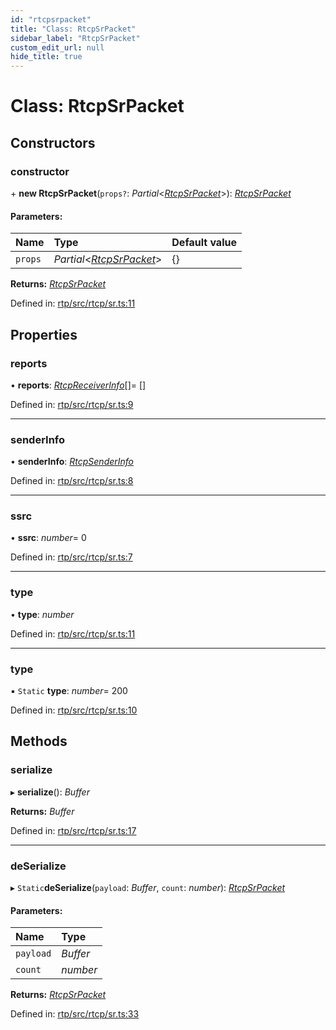 ```yaml
---
id: "rtcpsrpacket"
title: "Class: RtcpSrPacket"
sidebar_label: "RtcpSrPacket"
custom_edit_url: null
hide_title: true
---
```


# Class: RtcpSrPacket

## Constructors

### constructor

\+ **new RtcpSrPacket**(`props?`: *Partial*<[*RtcpSrPacket*](rtcpsrpacket.md)\>): [*RtcpSrPacket*](rtcpsrpacket.md)

#### Parameters:

Name | Type | Default value |
:------ | :------ | :------ |
`props` | *Partial*<[*RtcpSrPacket*](rtcpsrpacket.md)\> | {} |

**Returns:** [*RtcpSrPacket*](rtcpsrpacket.md)

Defined in: [rtp/src/rtcp/sr.ts:11](https://github.com/shinyoshiaki/werift-webrtc/blob/915ed10/packages/rtp/src/rtcp/sr.ts#L11)

## Properties

### reports

• **reports**: [*RtcpReceiverInfo*](rtcpreceiverinfo.md)[]= []

Defined in: [rtp/src/rtcp/sr.ts:9](https://github.com/shinyoshiaki/werift-webrtc/blob/915ed10/packages/rtp/src/rtcp/sr.ts#L9)

___

### senderInfo

• **senderInfo**: [*RtcpSenderInfo*](rtcpsenderinfo.md)

Defined in: [rtp/src/rtcp/sr.ts:8](https://github.com/shinyoshiaki/werift-webrtc/blob/915ed10/packages/rtp/src/rtcp/sr.ts#L8)

___

### ssrc

• **ssrc**: *number*= 0

Defined in: [rtp/src/rtcp/sr.ts:7](https://github.com/shinyoshiaki/werift-webrtc/blob/915ed10/packages/rtp/src/rtcp/sr.ts#L7)

___

### type

• **type**: *number*

Defined in: [rtp/src/rtcp/sr.ts:11](https://github.com/shinyoshiaki/werift-webrtc/blob/915ed10/packages/rtp/src/rtcp/sr.ts#L11)

___

### type

▪ `Static` **type**: *number*= 200

Defined in: [rtp/src/rtcp/sr.ts:10](https://github.com/shinyoshiaki/werift-webrtc/blob/915ed10/packages/rtp/src/rtcp/sr.ts#L10)

## Methods

### serialize

▸ **serialize**(): *Buffer*

**Returns:** *Buffer*

Defined in: [rtp/src/rtcp/sr.ts:17](https://github.com/shinyoshiaki/werift-webrtc/blob/915ed10/packages/rtp/src/rtcp/sr.ts#L17)

___

### deSerialize

▸ `Static`**deSerialize**(`payload`: *Buffer*, `count`: *number*): [*RtcpSrPacket*](rtcpsrpacket.md)

#### Parameters:

Name | Type |
:------ | :------ |
`payload` | *Buffer* |
`count` | *number* |

**Returns:** [*RtcpSrPacket*](rtcpsrpacket.md)

Defined in: [rtp/src/rtcp/sr.ts:33](https://github.com/shinyoshiaki/werift-webrtc/blob/915ed10/packages/rtp/src/rtcp/sr.ts#L33)
